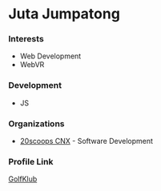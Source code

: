 # Juta  Jumpatong

### Interests

- Web Development
- WebVR

### Development
- JS

### Organizations

- [20scoops CNX](https://github.com/20Scoops-CNX) - Software Development

### Profile Link

[GolfKlub](https://github.com/Golfklub)
